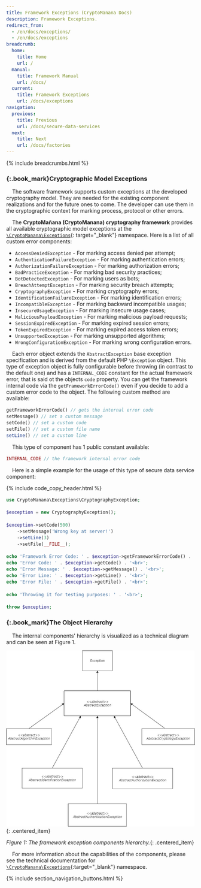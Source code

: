 ```yaml
---
title: Framework Exceptions (CryptoManana Docs)
description: Framework Exceptions.
redirect_from:
  - /en/docs/exceptions/
  - /en/docs/exceptions
breadcrumb:
  home:
    title: Home
    url: /
  manual:
    title: Framework Manual
    url: /docs/
  current:
    title: Framework Exceptions
    url: /docs/exceptions
navigation:
  previous:
    title: Previous
    url: /docs/secure-data-services
  next:
    title: Next
    url: /docs/factories
---
```


{% include breadcrumbs.html %}

### [](#cryptographic-model-exceptions){:.book_mark}Cryptographic Model Exceptions ###

&nbsp;&nbsp;&nbsp;&nbsp;The software framework supports custom exceptions at the developed cryptography model. They are
needed for the existing component realizations and for the future ones to come. The developer can use them in the
cryptographic context for marking process, protocol or other errors.

&nbsp;&nbsp;&nbsp;&nbsp;The **CryptoMañana (CryptoManana) cryptography framework** provides all available cryptographic
model exceptions at the [`\CryptoManana\Exceptions`](../api/namespaces/CryptoManana.Exceptions.html "exceptions"){:
target="_blank"} namespace. Here is a list of all custom error components:

- `AccessDeniedException` - For marking access denied per attempt;
- `AuthenticationFailureException` - For marking authentication errors;
- `AuthorizationFailureException` - For marking authorization errors;
- `BadPracticeException` - For marking bad security practices;
- `BotDetectedException` - For marking users as bots;
- `BreachAttemptException` - For marking security breach attempts;
- `CryptographyException` - For marking cryptography errors;
- `IdentificationFailureException` - For marking identification errors;
- `IncompatibleException` - For marking backward incompatible usages;
- `InsecureUsageException` - For marking insecure usage cases;
- `MaliciousPayloadException` - For marking malicious payload requests;
- `SessionExpiredException` - For marking expired session errors;
- `TokenExpiredException` - For marking expired access token errors;
- `UnsupportedException` - For marking unsupported algorithms;
- `WrongConfigurationException` - For marking wrong configuration errors.

&nbsp;&nbsp;&nbsp;&nbsp;Each error object extends the `AbstractException`
base exception specification and is derived from the default PHP `\Exception` object. This type of exception object is
fully configurable before throwing (in contrast to the default one) and has a `INTERNAL_CODE` constant for the actual
framework error, that is said ot the objects `code` property. You can get the framework internal code via
the `getFrameworkErrorCode()` even if you decide to add a custom error code to the object. The following custom method
are available:

```php
getFrameworkErrorCode() // gets the internal error code
setMessage() // set a custom message
setCode() // set a custom code
setFile() // set a custom file name
setLine() // set a custom line
```

&nbsp;&nbsp;&nbsp;&nbsp;This type of component has 1 public constant available:

```php
INTERNAL_CODE // the framework internal error code
```

&nbsp;&nbsp;&nbsp;&nbsp;Here is a simple example for the usage of this type of secure data service component:

{% include code_copy_header.html %}

```php
use CryptoManana\Exceptions\CryptographyException;

$exception = new CryptographyException();

$exception->setCode(500)
    ->setMessage('Wrong key at server!')
    ->setLine(3)
    ->setFile(__FILE__);

echo 'Framework Error Code: ' . $exception->getFrameworkErrorCode() . '<br>';
echo 'Error Code: ' . $exception->getCode() . '<br>';
echo 'Error Message: ' . $exception->getMessage() . '<br>';
echo 'Error Line: ' . $exception->getLine() . '<br>';
echo 'Error File: ' . $exception->getFile() . '<br>';

echo 'Throwing it for testing purposes: ' . '<br>';

throw $exception;
```

### [](#the-object-hierarchy){:.book_mark}The Object Hierarchy ###

&nbsp;&nbsp;&nbsp;&nbsp;The internal components' hierarchy is visualized as a technical diagram and can be seen at
Figure 1.

![The Framework Exception Hierarchy](../images/docs/exception-hierarchy.jpg "The components' hierarchy"){:
.centered_item}

*Figure 1: The framework exception components hierarchy.*{: .centered_item}

&nbsp;&nbsp;&nbsp;&nbsp;For more information about the capabilities of the components, please see the technical
documentation for
[`\CryptoManana\Exceptions`](../api/namespaces/CryptoManana.Exceptions.html "Exception namespace"){:target="_blank"}
namespace.

{% include section_navigation_buttons.html %}
